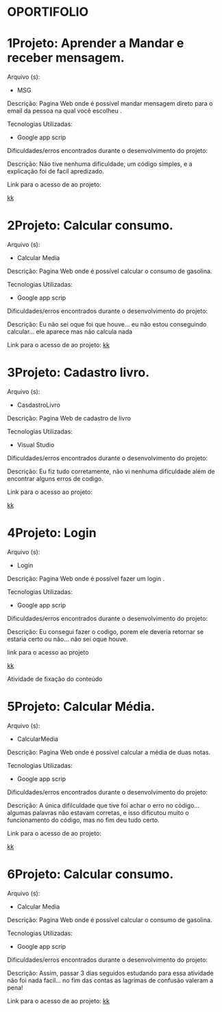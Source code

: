 # OPORTIFOLIO

<h1> 1Projeto: Aprender a Mandar e receber mensagem. </h1>

Arquivo (s):
<ul>
  <li> MSG </li>
</ul>

Descrição: Pagina Web onde é possível mandar mensagem direto para o email da pessoa na qual você escolheu .

Tecnologias Utilizadas:

<ul>
  <li>Google app scrip</li>
</ul>

Dificuldades/erros encontrados durante o desenvolvimento do projeto:

Descrição: Não tive nenhuma dificuldade, um código simples, e a explicação foi de facil apredizado.

Link para o acesso de ao projeto:

<a href= "https://script.google.com/macros/s/AKfycbwBLub03UcLDZtq1800pHBUOOdyVrjBbDJVNpBPEhYwKozBlWPm4KoNOPpgEsGq8G8D5g/exec">kk </a>


<h1> 2Projeto: Calcular consumo. </h1>

Arquivo (s):
<ul>
  <li> Calcular Media </li>
</ul>

Descrição: Pagina Web onde é possível calcular o consumo de gasolina.

Tecnologias Utilizadas:

<ul>
  <li>Google app scrip</li>
</ul>

Dificuldades/erros encontrados durante o desenvolvimento do projeto:

Descrição: Eu não sei oque foi que houve... eu não estou conseguindo calcular... ele aparece mas não calcula nada

Link para o acesso de ao projeto:
<a href= "https://script.google.com/macros/s/AKfycby69fkDvIwv7IXosP8Td1HwrOpEhNFX8QuAiPCACHai7gVw9O8G7mKLe-TWG59IIT7vuQ/exec">kk </a>

<h1> 3Projeto: Cadastro livro. </h1>

Arquivo (s):
<ul>
  <li> CasdastroLivro </li>
</ul>

Descrição: Pagina Web de cadastro de livro

Tecnologias Utilizadas:

<ul>
  <li> Visual Studio</li>
</ul>

Dificuldades/erros encontrados durante o desenvolvimento do projeto:

Descrição: Eu fiz tudo corretamente, não vi nenhuma dificuldade além de encontrar alguns erros de codigo.

Link para o acesso ao projeto:

<a href= "https://script.google.com/macros/s/AKfycbyNXMBHlEfMl0gCPV6039_806qOtEBuGhRlbTpiBWgRVjAVktmUf2pIKwhvzke7vHFk/exec" > kk </a>


<h1> 4Projeto: Login </h1>

Arquivo (s):
<ul>
  <li> Login </li>
</ul>

Descrição: Pagina Web onde é possível fazer um login . 

Tecnologias Utilizadas:

<ul>
  <li>Google app scrip</li>
</ul>

Dificuldades/erros encontrados durante o desenvolvimento do projeto:

Descrição: Eu consegui fazer o codigo, porem ele deveria retornar se estaria certo ou não... não sei oque houve.

link para o acesso ao projeto

<a href= "https://script.google.com/macros/s/AKfycbwxBVj6zsECAOiT9j1YZP67-ixFuTaoxX3l5_evMfiULxzL2n5ZZpRBWyZCZwi0tCgQ3w/exec" > kk </a>

Atividade de fixação do conteúdo
<h1> 5Projeto: Calcular Média. </h1>

Arquivo (s):
<ul>
  <li> CalcularMedia </li>
</ul>

Descrição: Pagina Web onde é possível calcular a média de duas notas.

Tecnologias Utilizadas:

<ul>
  <li>Google app scrip</li>
</ul>

Dificuldades/erros encontrados durante o desenvolvimento do projeto:

Descrição: A única difilculdade que tive foi achar o erro no código... algumas palavras não estavam corretas, e isso dificutou muito o funcionamento do código, mas no fim deu tudo certo.

Link para o acesso de ao projeto:

<a href= "https://script.google.com/macros/s/AKfycbyzrDoA6jkejKt24iSHv7QB11fNjsk7eRo_zDRLLXXAJTWbhFPt97izahLA3wfrIh4yWg/exec">kk </a>

<h1> 6Projeto: Calcular consumo. </h1>

Arquivo (s):
<ul>
  <li> Calcular Media </li>
</ul>

Descrição: Pagina Web onde é possível calcular o consumo de gasolina.

Tecnologias Utilizadas:

<ul>
  <li>Google app scrip</li>
</ul>

Dificuldades/erros encontrados durante o desenvolvimento do projeto:

Descrição: Assim, passar 3 dias seguidos estudando para essa atividade não foi nada facil... no fim das contas as lagrimas de confusão valeram a pena!

Link para o acesso de ao projeto:
<a href= "https://script.google.com/macros/s/AKfycbx8eamAE8EOHM45bO_HnOQ4H6oKchUW-HN6B8-VGlcT_cYGkG07pwcskZj-eHRCOg5E/exec"> kk </a>


